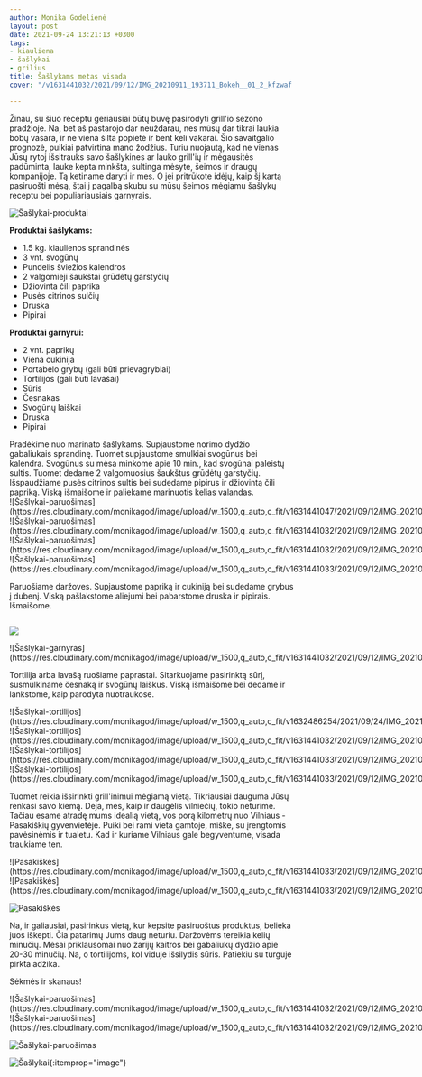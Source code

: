 ```yaml
---
author: Monika Godelienė
layout: post
date: 2021-09-24 13:21:13 +0300
tags:
- kiauliena
- šašlykai
- grilius
title: Šašlykams metas visada
cover: "/v1631441032/2021/09/12/IMG_20210911_193711_Bokeh__01_2_kfzwaf.jpg"

---
```

Žinau, su šiuo receptu geriausiai būtų buvę pasirodyti grill'io sezono pradžioje. Na, bet aš pastarojo dar neuždarau, nes mūsų dar tikrai laukia bobų vasara, ir ne viena šilta popietė ir bent keli vakarai. Šio savaitgalio prognozė, puikiai patvirtina mano žodžius. Turiu nuojautą, kad ne vienas Jūsų rytoj išsitrauks savo šašlykines ar lauko grill'ių ir mėgausitės padūminta, lauke kepta minkšta, sultinga mėsyte, šeimos ir draugų kompanijoje. Tą ketiname daryti ir mes. O jei pritrūkote idėjų, kaip šį kartą pasiruošti mėsą, štai į pagalbą skubu su mūsų šeimos mėgiamu šašlykų receptu bei populiariausiais garnyrais.

![Šašlykai-produktai](https://res.cloudinary.com/monikagod/image/upload/w_1500,q_auto,c_fit/v1631441047/2021/09/12/IMG_20210911_103920_Bokeh__01_2_ntyllf.jpg)

**Produktai šašlykams:**

* <span itemprop="recipeIngredient">1.5 kg. kiaulienos sprandinės</span>
* <span itemprop="recipeIngredient">3 vnt. svogūnų</span>
* <span itemprop="recipeIngredient">Pundelis šviežios kalendros</span>
* <span itemprop="recipeIngredient">2 valgomieji šaukštai grūdėtų garstyčių</span>
* <span itemprop="recipeIngredient">Džiovinta čili paprika</span>
* <span itemprop="recipeIngredient">Pusės citrinos sulčių</span>
* <span itemprop="recipeIngredient">Druska</span>
* <span itemprop="recipeIngredient">Pipirai</span>

**Produktai garnyrui:**

* <span itemprop="recipeIngredient">2 vnt. paprikų</span>
* <span itemprop="recipeIngredient">Viena cukinija</span>
* <span itemprop="recipeIngredient">Portabelo grybų (gali būti prievagrybiai)</span>
* <span itemprop="recipeIngredient">Tortilijos (gali būti lavašai)</span>
* <span itemprop="recipeIngredient">Sūris</span>
* <span itemprop="recipeIngredient">Česnakas</span>
* <span itemprop="recipeIngredient">Svogūnų laiškai</span>
* <span itemprop="recipeIngredient">Druska</span>
* <span itemprop="recipeIngredient">Pipirai</span>

<div itemprop="recipeInstructions" markdown="1">
Pradėkime nuo marinato šašlykams. Supjaustome norimo dydžio gabaliukais sprandinę. Tuomet supjaustome smulkiai svogūnus bei kalendra. Svogūnus su mėsa minkome apie 10 min., kad svogūnai paleistų sultis. Tuomet dedame 2 valgomuosius šaukštus grūdėtų garstyčių. Išspaudžiame pusės citrinos sultis bei sudedame pipirus ir džiovintą čili papriką. Viską išmaišome ir paliekame marinuotis kelias valandas.

<div class="row">
<div class="six columns" markdown="1">
![Šašlykai-paruošimas](https://res.cloudinary.com/monikagod/image/upload/w_1500,q_auto,c_fit/v1631441047/2021/09/12/IMG_20210911_131041_Bokeh_3_xqufnr.jpg)
</div>
<div class="six columns" markdown="1">
![Šašlykai-paruošimas](https://res.cloudinary.com/monikagod/image/upload/w_1500,q_auto,c_fit/v1631441032/2021/09/12/IMG_20210911_131200_Bokeh_2_k3bbgp.jpg)
</div>
</div>

<div class="row">
<div class="six columns" markdown="1">
![Šašlykai-paruošimas](https://res.cloudinary.com/monikagod/image/upload/w_1500,q_auto,c_fit/v1631441032/2021/09/12/IMG_20210911_131134_Bokeh_2_mlfnmt.jpg)  
</div>
<div class="six columns" markdown="1">
![Šašlykai-paruošimas](https://res.cloudinary.com/monikagod/image/upload/w_1500,q_auto,c_fit/v1631441033/2021/09/12/IMG_20210911_131445_Bokeh_2_rzrxm4.jpg)
</div>
</div>

Paruošiame daržoves. Supjaustome papriką ir cukiniją bei sudedame grybus į dubenį. Viską pašlakstome aliejumi bei pabarstome druska ir pipirais. Išmaišome.

<div class="row"> <div class="six columns" markdown="1">

![](https://res.cloudinary.com/monikagod/image/upload/v1632486254/2021/09/24/IMG_20210911_134045_Bokeh__01_2_f4n0wh.jpg)

</div> <div class="six columns" markdown="1"> ![Šašlykai-garnyras](https://res.cloudinary.com/monikagod/image/upload/w_1500,q_auto,c_fit/v1631441032/2021/09/12/IMG_20210911_134627_Bokeh__01_2_jcplf2.jpg)
</div>
</div>

Tortilija arba lavašą ruošiame paprastai. Sitarkuojame pasirinktą sūrį, susmulkiname česnaką ir svogūnų laiškus. Viską išmaišome bei dedame ir lankstome, kaip parodyta nuotraukose.

<div class="row">
<div class="six columns" markdown="1">
![Šašlykai-tortilijos](https://res.cloudinary.com/monikagod/image/upload/w_1500,q_auto,c_fit/v1632486254/2021/09/24/IMG_20210911_134904_Bokeh_2_ieqb52.jpg)
</div>
<div class="six columns" markdown="1">
![Šašlykai-tortilijos](https://res.cloudinary.com/monikagod/image/upload/w_1500,q_auto,c_fit/v1631441032/2021/09/12/IMG_20210911_135657_Bokeh__01_2_zluz5k.jpg)
</div>
</div>

<div class="row">
<div class="six columns" markdown="1">
![Šašlykai-tortilijos](https://res.cloudinary.com/monikagod/image/upload/w_1500,q_auto,c_fit/v1631441033/2021/09/12/IMG_20210911_135715_Bokeh__01__01_2_gyzmlp.jpg)
</div>
<div class="six columns" markdown="1">
![Šašlykai-tortilijos](https://res.cloudinary.com/monikagod/image/upload/w_1500,q_auto,c_fit/v1631441033/2021/09/12/IMG_20210911_135742_Bokeh__01_2_qtrvxo.jpg)
</div>
</div>

Tuomet reikia išsirinkti grill'inimui mėgiamą vietą. Tikriausiai dauguma Jūsų renkasi savo kiemą. Deja, mes, kaip ir daugėlis vilniečių, tokio neturime. Tačiau esame atradę mums idealią vietą, vos porą kilometrų nuo Vilniaus - Pasakiškių gyvenvietėje. Puiki bei rami vieta gamtoje, miške, su įrengtomis pavėsinėmis ir tualetu. Kad ir kuriame Vilniaus gale begyventume, visada traukiame ten.

<div class="row">
<div class="six columns" markdown="1">
![Pasakiškės](https://res.cloudinary.com/monikagod/image/upload/w_1500,q_auto,c_fit/v1631441033/2021/09/12/IMG_20210911_162316_2_cuafrv.jpg)
</div>
<div class="six columns" markdown="1">
![Pasakiškės](https://res.cloudinary.com/monikagod/image/upload/w_1500,q_auto,c_fit/v1631441033/2021/09/12/IMG_20210911_181737_2_ovpxzl.jpg)
</div>
</div>

![Pasakiškės](https://res.cloudinary.com/monikagod/image/upload/w_1500,q_auto,c_fit/v1631441033/2021/09/12/IMG_20210911_162814_2_sqxrbg.jpg)

Na, ir galiausiai, pasirinkus vietą, kur kepsite pasiruoštus produktus, belieka juos iškepti. Čia patarimų Jums daug neturiu. Daržovėms tereikia kelių minučių. Mėsai priklausomai nuo žarijų kaitros bei gabaliukų dydžio apie 20-30 minučių. Na, o tortilijoms, kol viduje išsilydis sūris. Patiekiu su turguje pirkta adžika.  
 </div>

Sėkmės ir skanaus!

<div class="row">
<div class="six columns" markdown="1">
![Šašlykai-paruošimas](https://res.cloudinary.com/monikagod/image/upload/w_1500,q_auto,c_fit/v1631441032/2021/09/12/IMG_20210911_183135_Bokeh_2_opnzhx.jpg)
</div>
<div class="six columns" markdown="1">
![Šašlykai-paruošimas](https://res.cloudinary.com/monikagod/image/upload/w_1500,q_auto,c_fit/v1631441032/2021/09/12/IMG_20210911_185158_Bokeh_2_hzlzjo.jpg)
</div>
</div>

![Šašlykai-paruošimas](https://res.cloudinary.com/monikagod/image/upload/w_1500,q_auto,c_fit/v1631441032/2021/09/12/IMG_20210911_193516_Bokeh_2_zjzsyj.jpg)

![Šašlykai](https://res.cloudinary.com/monikagod/image/upload/w_1500,q_auto,c_fit/v1631441032/2021/09/12/IMG_20210911_193711_Bokeh__01_3_tfehpo.jpg){:itemprop="image"}